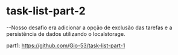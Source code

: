 # task-list-part-2

--Nosso desafio era adicionar a opção de exclusão das tarefas e a persistência de dados utilizando o localstorage.

part1: https://github.com/Gio-53/task-list-part-1
